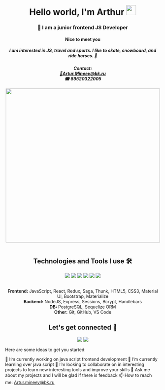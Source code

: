 <h1 align="center"> Hello world, I'm Arthur
 <img src="https://github.com/blackcater/blackcater/raw/main/images/Hi.gif" height="32"/></h1>
<h3 align="center">🚀 I am a junior frontend JS Developer</h3>
<div align="center">
<h4>Nice to meet you<h4/>
<h5>I am interested in JS, travel and sports. I like to skate, snowboard, and ride horses. 🧗<h5/>
Contact: 
 <br/>
<a href='https://mail.yandex.ru/compose?mailto=Artur.Mineev@bk.ru'>📩Artur.Mineev@bk.ru<a/>
 <br/>
 ☎ 89520322005
</div>
<div align=center><img width='500' src='https://user-images.githubusercontent.com/115625017/199911094-3b1910a7-a7de-4bed-a9c2-2554c4a01d91.JPG'></img></div>
<br/>
<div align="center">
  <h2>Technologies and Tools I use 🛠️</h2>
  <a href='#'><img src='https://user-images.githubusercontent.com/115625017/199911390-57cd77b9-1d53-45b3-876f-4ae1d0400412.png'></img></a>
  <a href='#'><img src='https://user-images.githubusercontent.com/115625017/199911609-05e8f88f-8382-42e6-884b-8bdb4f4d4158.png'></img></a>
  <a href='#'><img src='https://user-images.githubusercontent.com/115625017/199911867-6c26dc92-8427-4940-804d-1a3f7653b1a3.png'></img></a>
  <a href='#'><img src='https://user-images.githubusercontent.com/115625017/199912014-edeb8772-ff20-4af1-a2a1-2a140e05600e.png'></img></a>
  <a href='#'><img src='https://user-images.githubusercontent.com/115625017/199912332-c1afe119-265a-40db-9eed-04a12222fa58.png'></img></a>
  <a href='#'><img src='https://user-images.githubusercontent.com/115625017/199913730-c154672e-1505-485c-bf8e-a24f1177e385.png'></img></a>
  </br>
  </br>
  
  <span>**Frontend:** JavaScript, React, Redux, Saga, Thunk, HTML5, CSS3, Material UI, Bootstrap, Materialize</span></br>
  <span>**Backend:** NodeJS, Express, Sessions, Bcrypt, Handlebars</span></br>
  <span>**DB:** PostgreSQL, Sequelize ORM</span></br>
  <span>**Other:** Git, GitHub, VS Code</span></br>
</div>
<h2 align="center">Let's get connected 🤝</h2>
<div align="center">
  <a href='https://telegram.me/artur mineev' target="_blank"><img src='/IMG/icons8-telegram-app-48.png'></img></a>
  <a href='https://instagram.com/arthurmineev=nametag' target="_blank"><img src='/IMG/icons8-instagram-48.png'></img></a>
</div>

Here are some ideas to get you started:

🔭 I’m currently working on java script frontend development
🌱 I’m currently learning over java script
👯 I’m looking to collaborate on in interesting projects to learn new interesting tools and improve your skills
💬 Ask me about my projects and I will be glad if there is feedback
📫 How to reach me: Artur.mineev@bk.ru
</h3>
